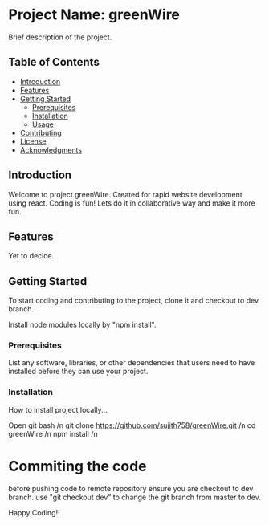 # Project Name: greenWire

Brief description of the project.

## Table of Contents
- [Introduction](#introduction)
- [Features](#features)
- [Getting Started](#getting-started)
  - [Prerequisites](#prerequisites)
  - [Installation](#installation)
  - [Usage](#usage)
- [Contributing](#contributing)
- [License](#license)
- [Acknowledgments](#acknowledgments)

## Introduction

Welcome to project greenWire. Created for rapid website development using react. Coding is fun! Lets do it in collaborative way and make it more fun.

## Features

Yet to decide.

## Getting Started

To start coding and contributing to the project, clone it and checkout to dev branch. 

Install node modules locally by "npm install".

### Prerequisites

List any software, libraries, or other dependencies that users need to have installed before they can use your project.

### Installation

How to install project locally...

Open git bash /n
git clone https://github.com/sujith758/greenWire.git /n
cd greenWire /n
npm install /n
 
# Commiting the code
before pushing code to remote repository ensure you are checkout to dev branch. 
use "git checkout dev" to change the git branch from master to dev.


Happy Coding!!
